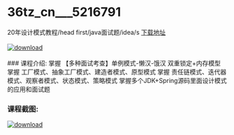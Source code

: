 # 36tz_cn___5216791
20年设计模式教程/head first/java面试题/idea/s
[下载地址](http://www.36tz.cn/article/5216791 "下载地址")
<br/></br>[![download](http://36tz.cn/muke_img/2020_12_2-28-300x144.png "下载地址")](http://www.36tz.cn/article/5216791 "下载地址")
<br/></br>### 课程介绍:
掌握 【多种面试考查】单例模式-懒汉-饿汉 双重锁定+内存模型
掌握 工厂模式、抽象工厂模式、建造者模式、原型模式
掌握 责任链模式、迭代器模式、观察者模式、状态模式、策略模式
掌握多个JDK+Spring源码里面设计模式的应用和面试题

### 课程截图:
[![download](http://36tz.cn/muke_img/2020_12_1-29.png "下载地址")](http://www.36tz.cn/article/5216791 "下载地址")
